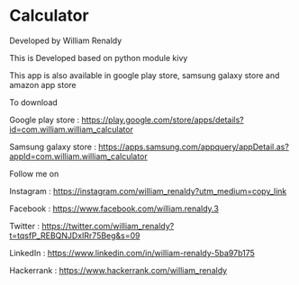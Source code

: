# Calculator
Developed by William Renaldy

This is Developed based on python module kivy

This app is also available in google play store, samsung galaxy store and amazon app store

To download

Google play store : https://play.google.com/store/apps/details?id=com.william.william_calculator

Samsung galaxy store : https://apps.samsung.com/appquery/appDetail.as?appId=com.william.william_calculator


Follow me on

Instagram : https://instagram.com/william_renaldy?utm_medium=copy_link

Facebook : https://www.facebook.com/william.renaldy.3

Twitter : https://twitter.com/william_renaldy?t=tqsfP_REBQNJDxIRr75Beg&s=09

LinkedIn : https://www.linkedin.com/in/william-renaldy-5ba97b175

Hackerrank : https://www.hackerrank.com/william_renaldy


